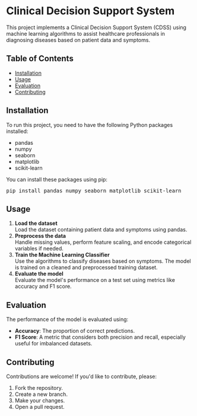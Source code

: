 # Clinical Decision Support System

This project implements a Clinical Decision Support System (CDSS) using machine learning algorithms to assist healthcare professionals in diagnosing diseases based on patient data and symptoms.

## Table of Contents

- [Installation](#installation)
- [Usage](#usage)
- [Evaluation](#evaluation)
- [Contributing](#contributing)

## Installation

To run this project, you need to have the following Python packages installed:

<ul>
  <li>pandas</li>
  <li>numpy</li>
  <li>seaborn</li>
  <li>matplotlib</li>
  <li>scikit-learn</li>
</ul>

You can install these packages using pip:

<pre>
pip install pandas numpy seaborn matplotlib scikit-learn
</pre>

## Usage

<ol>
  <li><strong>Load the dataset</strong><br>
    Load the dataset containing patient data and symptoms using pandas.
  </li>
  <li><strong>Preprocess the data</strong><br>
    Handle missing values, perform feature scaling, and encode categorical variables if needed.
  </li>
  <li><strong>Train the Machine Learning Classifier</strong><br>
    Use the algorithms to classify diseases based on symptoms. The model is trained on a cleaned and preprocessed training dataset.
  </li>
  <li><strong>Evaluate the model</strong><br>
    Evaluate the model's performance on a test set using metrics like accuracy and F1 score.
  </li>
</ol>

## Evaluation

The performance of the model is evaluated using:

<ul>
  <li><strong>Accuracy</strong>: The proportion of correct predictions.</li>
  <li><strong>F1 Score</strong>: A metric that considers both precision and recall, especially useful for imbalanced datasets.</li>
</ul>

## Contributing

Contributions are welcome! If you'd like to contribute, please:

<ol>
  <li>Fork the repository.</li>
  <li>Create a new branch.</li>
  <li>Make your changes.</li>
  <li>Open a pull request.</li>
</ol>
